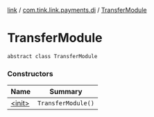 [link](../../index.md) / [com.tink.link.payments.di](../index.md) / [TransferModule](./index.md)

# TransferModule

`abstract class TransferModule`

### Constructors

| Name | Summary |
|---|---|
| [&lt;init&gt;](-init-.md) | `TransferModule()` |
